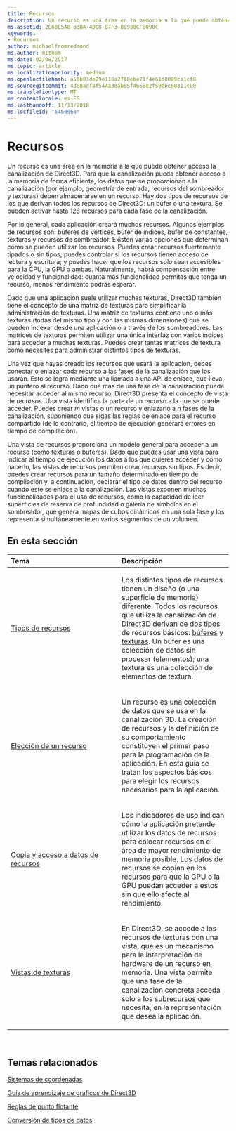 ```yaml
---
title: Recursos
description: Un recurso es una área en la memoria a la que puede obtener acceso la canalización de Direct3D.
ms.assetid: 2E68E5A8-83DA-4DC8-B7F3-B8988CF8090C
keywords:
- Recursos
author: michaelfromredmond
ms.author: mithom
ms.date: 02/08/2017
ms.topic: article
ms.localizationpriority: medium
ms.openlocfilehash: a56b03de29e110a2768ebe71f4e61d8099ca1cf8
ms.sourcegitcommit: 4d88adfaf544a3dab05f4660e2f59bbe60311c00
ms.translationtype: MT
ms.contentlocale: es-ES
ms.lasthandoff: 11/13/2018
ms.locfileid: "6460968"
---
```

# <a name="resources"></a>Recursos


Un recurso es una área en la memoria a la que puede obtener acceso la canalización de Direct3D. Para que la canalización pueda obtener acceso a la memoria de forma eficiente, los datos que se proporcionan a la canalización (por ejemplo, geometría de entrada, recursos del sombreador y texturas) deben almacenarse en un recurso. Hay dos tipos de recursos de los que derivan todos los recursos de Direct3D: un búfer o una textura. Se pueden activar hasta 128 recursos para cada fase de la canalización.

Por lo general, cada aplicación creará muchos recursos. Algunos ejemplos de recursos son: búferes de vértices, búfer de índices, búfer de constantes, texturas y recursos de sombreador. Existen varias opciones que determinan cómo se pueden utilizar los recursos. Puedes crear recursos fuertemente tipados o sin tipos; puedes controlar si los recursos tienen acceso de lectura y escritura; y puedes hacer que los recursos solo sean accesibles para la CPU, la GPU o ambas. Naturalmente, habrá compensación entre velocidad y funcionalidad: cuanta más funcionalidad permitas que tenga un recurso, menos rendimiento podrás esperar.

Dado que una aplicación suele utilizar muchas texturas, Direct3D también tiene el concepto de una matriz de texturas para simplificar la administración de texturas. Una matriz de texturas contiene uno o más texturas (todas del mismo tipo y con las mismas dimensiones) que se pueden indexar desde una aplicación o a través de los sombreadores. Las matrices de texturas permiten utilizar una única interfaz con varios índices para acceder a muchas texturas. Puedes crear tantas matrices de textura como necesites para administrar distintos tipos de texturas.

Una vez que hayas creado los recursos que usará la aplicación, debes conectar o enlazar cada recurso a las fases de la canalización que los usarán. Esto se logra mediante una llamada a una API de enlace, que lleva un puntero al recurso. Dado que más de una fase de la canalización puede necesitar acceder al mismo recurso, Direct3D presenta el concepto de vista de recursos. Una vista identifica la parte de un recurso a la que se puede acceder. Puedes crear *m* vistas o un recurso y enlazarlo a *n* fases de la canalización, suponiendo que sigas las reglas de enlace para el recurso compartido (de lo contrario, el tiempo de ejecución generará errores en tiempo de compilación).

Una vista de recursos proporciona un modelo general para acceder a un recurso (como texturas o búferes). Dado que puedes usar una vista para indicar al tiempo de ejecución los datos a los que quieres acceder y cómo hacerlo, las vistas de recursos permiten crear recursos sin tipos. Es decir, puedes crear recursos para un tamaño determinado en tiempo de compilación y, a continuación, declarar el tipo de datos dentro del recurso cuando este se enlace a la canalización. Las vistas exponen muchas funcionalidades para el uso de recursos, como la capacidad de leer superficies de reserva de profundidad o galería de símbolos en el sombreador, que genera mapas de cubos dinámicos en una sola fase y los representa simultáneamente en varios segmentos de un volumen.

## <a name="span-idin-this-sectionspanin-this-section"></a><span id="in-this-section"></span>En esta sección


<table>
<colgroup>
<col width="50%" />
<col width="50%" />
</colgroup>
<thead>
<tr class="header">
<th align="left">Tema</th>
<th align="left">Descripción</th>
</tr>
</thead>
<tbody>
<tr class="odd">
<td align="left"><p><a href="resource-types.md">Tipos de recursos</a></p></td>
<td align="left"><p>Los distintos tipos de recursos tienen un diseño (o una superficie de memoria) diferente. Todos los recursos que utiliza la canalización de Direct3D derivan de dos tipos de recursos básicos: <a href="resource-types.md#buffer-resources">búferes</a> y <a href="resource-types.md#texture-resources">texturas</a>. Un búfer es una colección de datos sin procesar (elementos); una textura es una colección de elementos de textura.</p></td>
</tr>
<tr class="even">
<td align="left"><p><a href="choosing-a-resource.md">Elección de un recurso</a></p></td>
<td align="left"><p>Un recurso es una colección de datos que se usa en la canalización 3D. La creación de recursos y la definición de su comportamiento constituyen el primer paso para la programación de la aplicación. En esta guía se tratan los aspectos básicos para elegir los recursos necesarios para la aplicación.</p></td>
</tr>
<tr class="odd">
<td align="left"><p><a href="copying-and-accessing-resource-data.md">Copia y acceso a datos de recursos</a></p></td>
<td align="left"><p>Los indicadores de uso indican cómo la aplicación pretende utilizar los datos de recursos para colocar recursos en el área de mayor rendimiento de memoria posible. Los datos de recursos se copian en los recursos para que la CPU o la GPU puedan acceder a estos sin que ello afecte al rendimiento.</p></td>
</tr>
<tr class="even">
<td align="left"><p><a href="texture-views.md">Vistas de texturas</a></p></td>
<td align="left"><p>En Direct3D, se accede a los recursos de texturas con una vista, que es un mecanismo para la interpretación de hardware de un recurso en memoria. Una vista permite que una fase de la canalización concreta acceda solo a los <a href="resource-types.md">subrecursos</a> que necesita, en la representación que desea la aplicación.</p></td>
</tr>
</tbody>
</table>

 

## <a name="span-idrelated-topicsspanrelated-topics"></a><span id="related-topics"></span>Temas relacionados


[Sistemas de coordenadas](coordinate-systems.md)

[Guía de aprendizaje de gráficos de Direct3D](index.md)

[Reglas de punto flotante](floating-point-rules.md)

[Conversión de tipos de datos](data-type-conversion.md)
